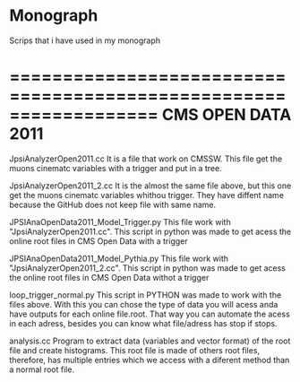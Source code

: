 # Monograph
Scrips that i have used in my monograph


==================================================================
CMS OPEN DATA 2011
==================================================================

JpsiAnalyzerOpen2011.cc
It is a file that work on CMSSW. This file get the muons cinematc variables with a trigger and put in a tree.

JpsiAnalyzerOpen2011_2.cc
It is the almost the same file above, but this one get the muons cinematc variables whithou trigger. They have diffent name because the GitHub does not keep file with same name.

JPSIAnaOpenData2011_Model_Trigger.py
This file work with "JpsiAnalyzerOpen2011.cc". This script in python was made to get acess the online root files in CMS Open Data with a trigger 

JPSIAnaOpenData2011_Model_Pythia.py
This file work with "JpsiAnalyzerOpen2011_2.cc". This script in python was made to get acess the online root files in CMS Open Data withot a trigger 

loop_trigger_normal.py
This script in PYTHON was made to work with the files above. With this you can chose the type of data you will acess anda have outputs for each online file.root. That way you can automate the acess in each adress, besides you can know what file/adress has stop if stops.

analysis.cc
Program to extract data (variables and vector format) of the root file and create histograms. This root file is made of others root files, therefore, has multiple entries which we access with a diferent method than a normal root file.

